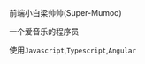 前端小白梁帅帅(Super-Mumoo)

一个爱音乐的程序员

使用`Javascript`,`Typescript`,`Angular`
<!---
Super-Mumoo/Super-Mumoo is a ✨ special ✨ repository because its `README.md` (this file) appears on your GitHub profile.
You can click the Preview link to take a look at your changes.
--->
